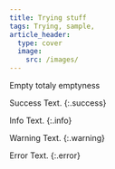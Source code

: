 ```yaml
---
title: Trying stuff
tags: Trying, sample, 
article_header:
  type: cover
  image:
    src: /images/
---
```


Empty totaly emptyness


Success Text.
{:.success}

Info Text.
{:.info}

Warning Text.
{:.warning}

Error Text.
{:.error}
